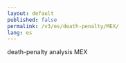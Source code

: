 ```yaml
---
layout: default
published: false
permalink: /v3/es/death-penalty/MEX/
lang: es
---
```


death-penalty analysis MEX
